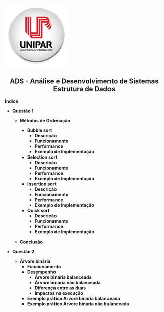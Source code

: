 

![252](/img/unipar.png)

<div align='center'><b><h2>ADS - Análise e Desenvolvimento de Sistemas
<b><br>Estrutura de Dados</h2></div>





**Índice**

 - Questão 1

    - Métodos de Ordenação
	    - Bubble sort
		    - Descrição
		    - Funcionamento
		    - Performance
		    - Exemplo de Implementação
	    - Selection sort
		    - Descrição
		    - Funcionamento
		    - Performance
		    - Exemplo de Implementação
	    - Insertion sort
		    - Descrição
		    - Funcionamento
		    - Performance
		    - Exemplo de Implementação
	    - Quick sort
		    - Descrição
		    - Funcionamento
		    - Performance
		    - Exemplo de Implementação

	 - Conclusão
		 
- Questão 2

	 - Árvore binária
		 - Funcionamento
		 - Desempenho 
			 - Árvore binária balanceada
			 - Árvore binária não balanceada
			 - Diferença entre as duas
			 - Impactos na execução
		- Exemplo prático Árvore binária balanceada
		- Exemplo prático Árvore binária não balanceada


		  

	  

<!--stackedit_data:
eyJoaXN0b3J5IjpbLTQyMTEyNzU4MSwtNjM1MDg4MDQ0LDE2MT
kwODMzODIsMTQ4MjU1MTExNSwxMTY4MTE2NTIsOTk5MjU4NjU1
LC0zMzI0NTUzNjNdfQ==
-->
